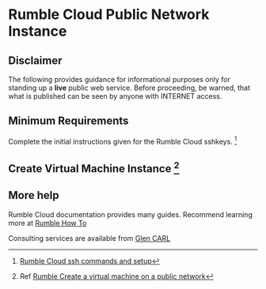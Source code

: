 # Rumble Cloud Public Network Instance

## Disclaimer

The following provides guidance for informational purposes only for standing
up a **live** public web service. Before proceeding, be warned, that what
is published can be seen by anyone with INTERNET access.

## Minimum Requirements

Complete the initial instructions given for the Rumble Cloud sshkeys. [^1]

## Create Virtual Machine Instance [^2]


## More help

Rumble Cloud documentation provides many guides. Recommend learning more at
[Rumble How To](https://docs.rumble.cloud/how_to/index.html)

Consulting services are available from [Glen CARL](http://www.buonvia.com/mobile/BVabout/)

[^1]: [Rumble Cloud ssh commands and setup](./sshkeyspem.md)
[^2]: Ref [Rumble Create a virtual machine on a public network](
https://docs.rumble.cloud/how_to/compute/create_a_vm_on_a_public_network.html)
